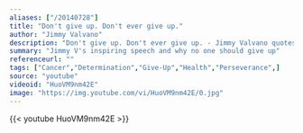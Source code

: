 ```yaml
---
aliases: ["/20140728"]
title: "Don't give up. Don't ever give up."
author: "Jimmy Valvano"
description: "Don't give up. Don't ever give up. - Jimmy Valvano quotes from GetInspired365.com"
summary: "Jimmy V's inspiring speech and why no one should give up"
referenceurl: ""
tags: ["Cancer","Determination","Give-Up","Health","Perseverance",]
source: "youtube"
videoid: "HuoVM9nm42E"
image: "https://img.youtube.com/vi/HuoVM9nm42E/0.jpg"
---
```


{{< youtube HuoVM9nm42E >}}
